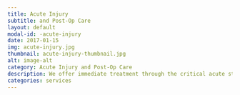 ```yaml
---
title: Acute Injury
subtitle: and Post-Op Care
layout: default
modal-id: -acute-injury
date: 2017-01-15
img: acute-injury.jpg
thumbnail: acute-injury-thumbnail.jpg
alt: image-alt
category: Acute Injury and Post-Op Care
description: We offer immediate treatment through the critical acute stage of injuries to facilitate a faster return to your normal life. An acute injury can range from an ankle sprain to whiplash from a motor vehicle accident. We use a wide variety of biomechanical, functionally based tools and exercises to help you get back to your life after surgery. Below are a list of a few post-operative surgeries we can assist you with foot/ankle, knee, hip, spine (lumbar, thoracic, or cervical), shoulder, and elbow/wrist/hand.
categories: services
---
```

